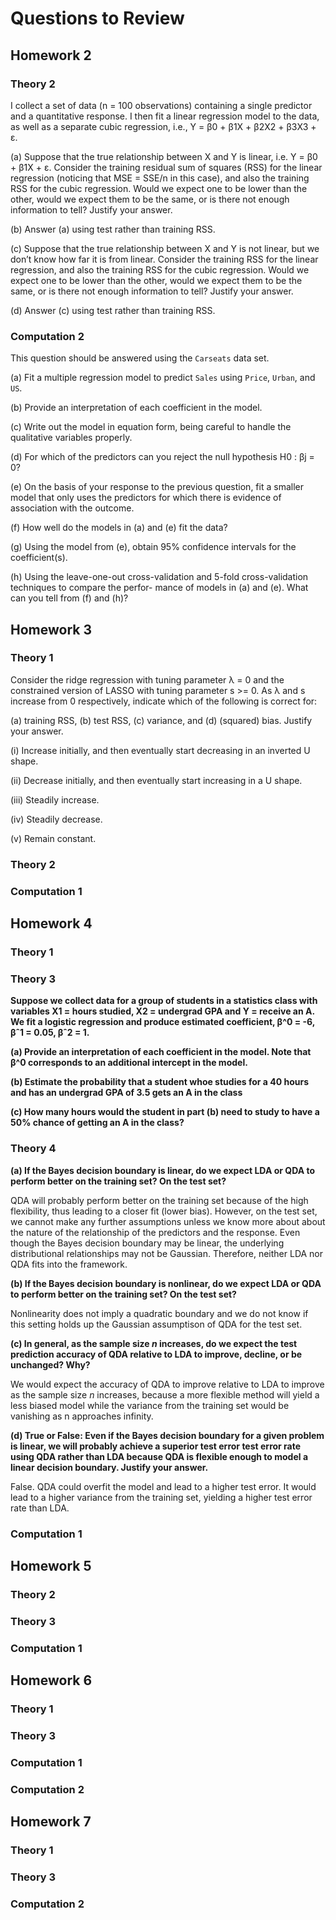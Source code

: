 # Questions to Review

## Homework 2

### Theory 2

I collect a set of data (n = 100 observations) containing a single predictor and a quantitative response. I then fit a linear regression model to the data, as well as a separate cubic regression, i.e., Y = β0 + β1X + β2X2 + β3X3 + ε.

(a) Suppose that the true relationship between X and Y is linear, i.e. Y = β0 + β1X + ε. Consider the training residual sum of squares (RSS) for the linear regression (noticing that MSE = SSE/n in this case), and also the training RSS for the cubic regression. Would we expect one to be lower than the other, would we expect them to be the same, or is there not enough information to tell? Justify your answer.

(b) Answer (a) using test rather than training RSS.

(c) Suppose that the true relationship between X and Y is not linear, but we don’t know how far it is from linear. Consider the training RSS for the linear regression, and also the training RSS for the cubic regression. Would we expect one to be lower than the other, would we expect them to be the same, or is there not enough information to tell? Justify your answer.

(d) Answer (c) using test rather than training RSS.

### Computation 2

This question should be answered using the `Carseats` data set.

(a) Fit a multiple regression model to predict `Sales` using `Price`, `Urban`, and `US`.

(b) Provide an interpretation of each coefficient in the model.

(c) Write out the model in equation form, being careful to handle the qualitative variables properly.

(d) For which of the predictors can you reject the null hypothesis H0 : βj = 0?

(e) On the basis of your response to the previous question, fit a smaller model that only uses the predictors for which there is evidence of association with the outcome.

(f) How well do the models in (a) and (e) fit the data?

(g) Using the model from (e), obtain 95% confidence intervals for the coefficient(s).

(h) Using the leave-one-out cross-validation and 5-fold cross-validation techniques to compare the perfor- mance of models in (a) and (e). What can you tell from (f) and (h)?

## Homework 3

### Theory 1

Consider the ridge regression with tuning parameter λ = 0 and the constrained version of LASSO with tuning parameter s >= 0. As λ and s increase from 0 respectively, indicate which of the following is correct for: 

(a) training RSS, (b) test RSS, (c) variance, and (d) (squared) bias. Justify your answer.

(i) Increase initially, and then eventually start decreasing in an inverted U shape. 

(ii) Decrease initially, and then eventually start increasing in a U shape.

(iii) Steadily increase. 

(iv) Steadily decrease. 

(v) Remain constant.

### Theory 2

### Computation 1

## Homework 4

### Theory 1

### Theory 3

**Suppose we collect data for a group of students in a statistics class with variables X1 = hours studied, X2 = undergrad GPA and Y = receive an A. We fit a logistic regression and produce estimated coefficient, β^0 = -6, βˆ1 = 0.05, βˆ2 = 1.**

**(a) Provide an interpretation of each coefficient in the model. Note that β^0 corresponds to an additional intercept in the model.**

**(b) Estimate the probability that a student whoe studies for a 40 hours and has an undergrad GPA of 3.5 gets an A in the class**

**(c) How many hours would the student in part (b) need to study to have a 50% chance of getting an A in the class?**

### Theory 4

**(a) If the Bayes decision boundary is linear, do we expect LDA or QDA to perform better on the training set? On the test set?**

QDA will probably perform better on the training set because of the high flexibility, thus leading to a closer fit (lower bias). However, on the test set, we cannot make any further assumptions unless we know more about about the nature of the relationship of the predictors and the response. Even though the Bayes decision boundary may be linear, the underlying distributional relationships may not be Gaussian. Therefore, neither LDA nor QDA fits into the framework.

**(b) If the Bayes decision boundary is nonlinear, do we expect LDA or QDA to perform better on the training set? On the test set?**

Nonlinearity does not imply a quadratic boundary and we do not know if this setting holds up the Gaussian assumptison of QDA for the test set.

**(c) In general, as the sample size *n* increases, do we expect the test prediction accuracy of QDA relative to LDA to improve, decline, or be unchanged? Why?**

We would expect the accuracy of QDA to improve relative to LDA to improve as the sample size *n* increases, because a more flexible method will yield a less biased model while the variance from the training set would be vanishing as n approaches infinity.

**(d) True or False: Even if the Bayes decision boundary for a given problem is linear, we will probably achieve a superior test error test error rate using QDA rather than LDA because QDA is flexible enough to model a linear decision boundary. Justify your answer.**

False. QDA could overfit the model and lead to a higher test error. It would lead to a higher variance from the training set, yielding a higher test error rate than LDA.

### Computation 1

## Homework 5

### Theory 2

### Theory 3

### Computation 1

## Homework 6

### Theory 1

### Theory 3

### Computation 1 

### Computation 2

## Homework 7 

### Theory 1

### Theory 3

### Computation 2
